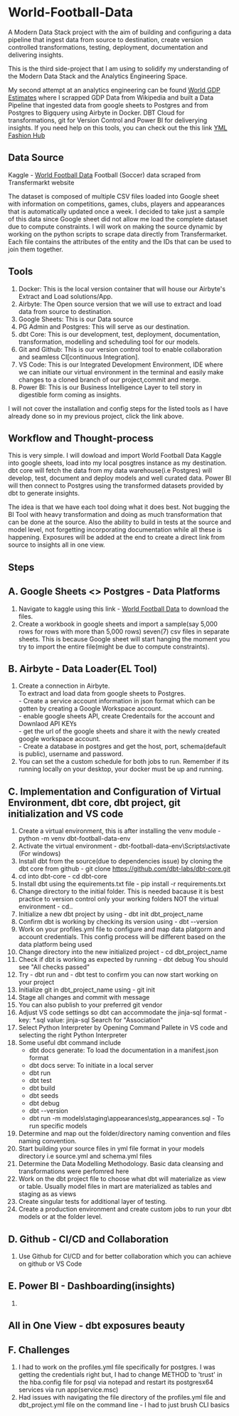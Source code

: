 # World-Football-Data
A Modern Data Stack project with the aim of building and configuring a data pipeline that ingest data from source to destination,  create version controlled transformations, testing, deployment, documentation and delivering insights.

This is the third side-project that I am using to solidify my understanding of the Modern Data Stack and the Analytics Engineering Space.

My second attempt at an analytics engineering can be found [World GDP Estimates](https://github.com/olatkem2/World-GDP-Estimates) where I scrapped GDP Data from Wikipedia and built a Data Pipeline that ingested data from google sheets to Postgres and from Postgres to Bigquery using Airbyte in Docker. DBT Cloud for transformations, git for Version Control and Power BI for deliverying insights. If you need help on this tools, you can check out the this link [YML Fashion Hub](https://github.com/olatkem2/YML-Fashion-Hub---dbt-project)


## Data Source

Kaggle - [World Football Data](https://www.kaggle.com/datasets/davidcariboo/player-scores)
Football (Soccer) data scraped from Transfermarkt website

The dataset is composed of multiple CSV files loaded into Google sheet with information on competitions, games, clubs, players and appearances that is automatically updated once a week. I decided to take just a sample of this data since Google sheet did not allow me load the complete dataset due to compute constraints. I will work on making the source dynamic by working on the python scripts to scrape data directly from Transfermarket. Each file contains the attributes of the entity and the IDs that can be used to join them together.

## Tools 

1. Docker: This is the local version container that will house our Airbyte's Extract and Load solutions/App.
2. Airbyte: The Open source version that we will use to extract and load data from source to destination. 
3. Google Sheets: This is our Data source
4. PG Admin and Postgres: This will serve as our destination.
5. dbt Core: This is our development, test, deployment, documentation, transformation, modelling and scheduling tool for our models.
6. Git and Github: This is our version control tool to enable collaboration and seamless CI[continuous Integration].
7. VS Code: This is our Integrated Development Environment, IDE where we can initiate our virtual environment in the terminal and easily make changes to a cloned branch of our project,commit and merge.
8. Power BI: This is our Business Intelligence Layer to tell story in digestible form coming as insights.

I will not cover the installation and config steps for the listed tools as I have already done so in my previous project, click the link above.

## Workflow and Thought-process

This is very simple. I will dowload and import World Football Data Kaggle into google sheets, load into my local posgtres instance as my destination.
dbt core will fetch the data from my data warehouse(i.e Postgres) will develop, test, document and deploy models and well curated data.
Power BI will then connect to Postgres using the transformed datasets provided by dbt to generate insights.

The idea is that we have each tool doing what it does best. Not bugging the BI Tool with heavy transformation and doing as much transformation 
that can be done at the source. Also the ability to build in tests at the source and model level, not forgetting incorporating documentation while all these is happening. Exposures will be added at the end to create a direct link from source to insights all in one view. 

## Steps

## A. Google Sheets <> Postgres - Data Platforms

1. Navigate to kaggle using this link - [World Football Data](https://www.kaggle.com/datasets/davidcariboo/player-scores) to download the files.
2. Create a workbook in google sheets and import a sample(say 5,000 rows for rows with more than 5,000 rows) seven(7) csv files in separate sheets. This is because Google sheet will start hanging the moment you try to import the entire file(might be due to compute constraints).

## B. Airbyte - Data Loader(EL Tool)

1. Create a connection in Airbyte. <br>
      To extract and load data from google sheets to Postgres. <br>
        - Create a service account information in json format which can be gotten by creating a Google Workspace account. <br>
        - enable google sheets API, create Credentails for the account and Downlaod API KEYs <br>
        - get the url of the google sheets and share it with the newly created google workspace account. <br>
        - Create a database in postgres and get the host, port, schema(default is public), username and password. <br>
2. You can set the a custom schedule for both jobs to run. Remember if its running locally on your desktop, your docker must be up and running.

## C. Implementation and Configuration of Virtual Environment, dbt core, dbt project, git initialization and VS code

1. Create a virtual environment, this is after installing the venv module - python -m venv dbt-football-data-env
2. Activate the virtual environment - dbt-football-data-env\Scripts\activate (For windows)
3. Install dbt from the source(due to dependencies issue) by cloning the dbt core from github - git clone https://github.com/dbt-labs/dbt-core.git
4. cd into dbt-core - cd dbt-core
5. Install dbt using the equirements.txt file - pip install -r requirements.txt
6. Change directory to the initial folder. This is needed bacause it is best practice to version control only your working folders NOT the virtual environment - cd..
7. Initialize a new dbt project by using - dbt init dbt_project_name
8. Confirm dbt is working by checking its version using - dbt --version
9. Work on your profiles.yml file to configure and map data platgorm and account credentials. This config process will be different based on the data platform being used
10. Change directory into the new initialized project - cd dbt_project_name
11. Check if dbt is working as expected by running - dbt debug You should see "All checks passed"
12. Try - dbt run and - dbt test to confirm you can now start working on your project
13. Initialize git in dbt_project_name using - git init
14. Stage all changes and commit with message
15. You can also publish to your preferred git vendor
16. Adjust VS code settings so dbt can accommodate the jinja-sql format - key: *.sql  value: jinja-sql  Search for "Association"
17. Select Python Interpreter by Opening Command Pallete in VS code and selecting the right Python Interpreter
18. Some useful dbt command include  <br>
    - dbt docs generate: To load the documentation in a manifest.json format  <br>
    - dbt docs serve: To initiate in a local server  <br>
    - dbt run  <br>
    - dbt test  <br>
    - dbt build  <br>
    - dbt seeds  <br>
    - dbt debug  <br>
    - dbt --version <br>
    - dbt run -m models\staging\appearances\stg_appearances.sql  - To run specific models <br>
19. Determine and map out the folder/directory naming convention and files naming convention.
20. Start building your source files in yml file format in your models directory i.e source.yml and schema.yml files
21. Determine the Data Modelling Methodology. Basic data cleansing and transformations were perfomred here
22. Work on the dbt project file to choose what dbt will materialize as view or table. Usually model files in mart are materialized as tables and staging as as views
23. Create singular tests for additional layer of testing.
24. Create a production environment and create custom jobs to run your dbt models or at the folder level.

## D. Github - CI/CD and Collaboration

1. Use Github for CI/CD and for better collaboration which you can achieve on github or VS Code

## E. Power BI - Dashboarding(insights)

1. 

## All in One View - dbt exposures beauty



## F. Challenges

1. I had to work on the profiles.yml file specifically for postgres. I was getting the credentials right but, I had to change METHOD to 'trust' in the hba.config file for psql via notepad and restart its postgresx64 services via run app(service.msc)
2. Had issues with navigating the file directory of the profiles.yml file and dbt_project.yml file on the command line - I had to just brush CLI basics
